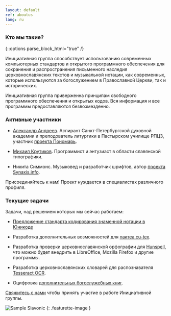 ```yaml
---
layout: default
ref: aboutus
lang: ru
---
```

### Кто мы такие?

{::options parse_block_html="true" /}
<div class="row"><div class="col-md-9">

Инициативная группа способствует использованию современных компьютерных 
стандартов и открытого программного обеспечения для сохранения и распространения
письменного наследия церковнославянских текстов и музыкальной нотации,
как современных, которые используются за богослужением в 
Православной Церкви, так и исторических.

Инициативная группа приверженна принципам свободного программного обеспечения и открытых кодов. 
Вся информация и все программы предоставляются безвозмезденно.

### Активные участники

* [Александр Андреев](https://orthodoxtheologicalschool.academia.edu/AleksandrAndreev).
  Аспирант Санкт-Петербургской духовной академии и преподователь литургики в
  Пастырском училище РПЦЗ, участник [проекта Пономарь](http://www.ponomar.net/).

* [Михаил Крутиков](https://github.com/pgmmpk). Программист и энтузиаст в области славянской
  типографики.

* Никита Симмонс. Музыковед и разработчик шрифтов,
  автор [проекта Synaxis.info](http://www.synaxis.info/).

Присоединяйтесь к нам! Проект нуждается в специалистах различного профиля.

### Текущие задачи

Задачи, над решением которых мы сейчас работаем:

* [Предложение стандарта кодирования знаменной нотации в Юникоде](music.html)

* Разработка дополнительных возможностей для [пактеа cu-tex](https://github.com/slavonic/cu-tex).

* Разработка проверки церковнославянской орфографии для [Hunspell](https://hunspell.github.io/),
что можно будет внедрить в LibreOffice, Mozilla Firefox и другие программы.

* Разработка церковнославянских словарей для распознавателя
[Tesseract OCR](https://github.com/tesseract-ocr/tesseract). 

* Оцифровка [дополнительных богослужебных книг](http://minei.ru/minea/advanced).

[Свяжитесь с нами](http://www.ponomar.net/mailman/listinfo/sci-users_ponomar.net)
чтобы принять участие в работе Инициативной группы.

</div><div class="col-md-3 hidden-sm-down">

![Sample Slavonic](http://www.ponomar.net/images/sample_page.png)
{: .featurette-image }

</div></div>
